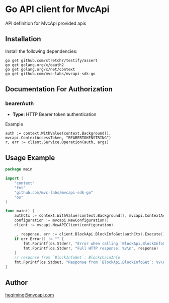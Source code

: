 # Go API client for MvcApi

API definition for MvcApi provided apis


## Installation

Install the following dependencies:

```shell
go get github.com/stretchr/testify/assert
go get golang.org/x/oauth2
go get golang.org/x/net/context
go get github.com/mvc-labs/mvcapi-sdk-go
```

## Documentation For Authorization


### bearerAuth

- **Type**: HTTP Bearer token authentication

Example

```golang
auth := context.WithValue(context.Background(), mvcapi.ContextAccessToken, "BEARERTOKENSTRING")
r, err := client.Service.Operation(auth, args)
```

## Usage Example

```go
package main

import (
	"context"
	"fmt"
	"github.com/mvc-labs/mvcapi-sdk-go"
	"os"
)

func main() {
	authCtx := context.WithValue(context.Background(), mvcapi.ContextAccessToken, "YOUR_mvcapi_KEY")
	configuration := mvcapi.NewConfiguration()
	client := mvcapi.NewAPIClient(configuration)

	_, response, err := client.BlockApi.BlockInfoGet(authCtx).Execute()
	if err.Error() != "" {
		fmt.Fprintf(os.Stderr, "Error when calling `BlockApi.BlockInfoGet``: %v\n", err)
		fmt.Fprintf(os.Stderr, "Full HTTP response: %v\n", response)
	}
	// response from `BlockInfoGet`: BlockchainInfo
	fmt.Fprintf(os.Stdout, "Response from `BlockApi.BlockInfoGet`: %v\n", response)
}

```

## Author

heqiming@mvcapi.com

